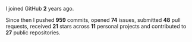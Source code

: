 I joined GitHub **2** years ago.

Since then I pushed **959** commits, opened **74** issues, submitted **48** pull requests, received **21** stars across **11** personal projects and contributed to **27** public repositories.
